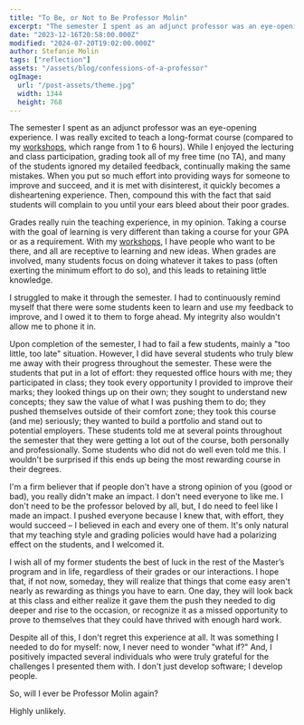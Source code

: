```yaml
---
title: "To Be, or Not to Be Professor Molin"
excerpt: "The semester I spent as an adjunct professor was an eye-opening experience. If you want to find out why, you will have to read this blog post. No spoilers here. 🤫"
date: "2023-12-16T20:58:00.000Z"
modified: "2024-07-20T19:02:00.000Z"
author: Stefanie Molin
tags: ["reflection"]
assets: "/assets/blog/confessions-of-a-professor"
ogImage:
  url: "/post-assets/theme.jpg"
  width: 1344
  height: 768
---
```


The semester I spent as an adjunct professor was an eye-opening experience. I was really excited to teach a long-format course (compared to my [workshops](/workshops), which range from 1 to 6 hours). While I enjoyed the lecturing and class participation, grading took all of my free time (no TA), and many of the students ignored my detailed feedback, continually making the same mistakes. When you put so much effort into providing ways for someone to improve and succeed, and it is met with disinterest, it quickly becomes a disheartening experience. Then, compound this with the fact that said students will complain to you until your ears bleed about their poor grades.

Grades really ruin the teaching experience, in my opinion. Taking a course with the goal of learning is very different than taking a course for your GPA or as a requirement. With my [workshops](/workshops), I have people who want to be there, and all are receptive to learning and new ideas. When grades are involved, many students focus on doing whatever it takes to pass (often exerting the minimum effort to do so), and this leads to retaining little knowledge.

I struggled to make it through the semester. I had to continuously remind myself that there were some students keen to learn and use my feedback to improve, and I owed it to them to forge ahead. My integrity also wouldn't allow me to phone it in.

Upon completion of the semester, I had to fail a few students, mainly a "too little, too late" situation. However, I did have several students who truly blew me away with their progress throughout the semester. These were the students that put in a lot of effort: they requested office hours with me; they participated in class; they took every opportunity I provided to improve their marks; they looked things up on their own; they sought to understand new concepts; they saw the value of what I was pushing them to do; they pushed themselves outside of their comfort zone; they took this course (and me) seriously; they wanted to build a portfolio and stand out to potential employers. These students told me at several points throughout the semester that they were getting a lot out of the course, both personally and professionally. Some students who did not do well even told me this. I wouldn't be surprised if this ends up being the most rewarding course in their degrees.

I'm a firm believer that if people don't have a strong opinion of you (good or bad), you really didn't make an impact. I don't need everyone to like me. I don't need to be the professor beloved by all, but, I do need to feel like I made an impact. I pushed everyone because I knew that, with effort, they would succeed – I believed in each and every one of them. It's only natural that my teaching style and grading policies would have had a polarizing effect on the students, and I welcomed it.

I wish all of my former students the best of luck in the rest of the Master’s program and in life, regardless of their grades or our interactions. I hope that, if not now, someday, they will realize that things that come easy aren't nearly as rewarding as things you have to earn. One day, they will look back at this class and either realize it gave them the push they needed to dig deeper and rise to the occasion, or recognize it as a missed opportunity to prove to themselves that they could have thrived with enough hard work.

Despite all of this, I don't regret this experience at all. It was something I needed to do for myself: now, I never need to wonder "what if?" And, I positively impacted several individuals who were truly grateful for the challenges I presented them with. I don't just develop software; I develop people.

So, will I ever be Professor Molin again?

Highly unlikely.

